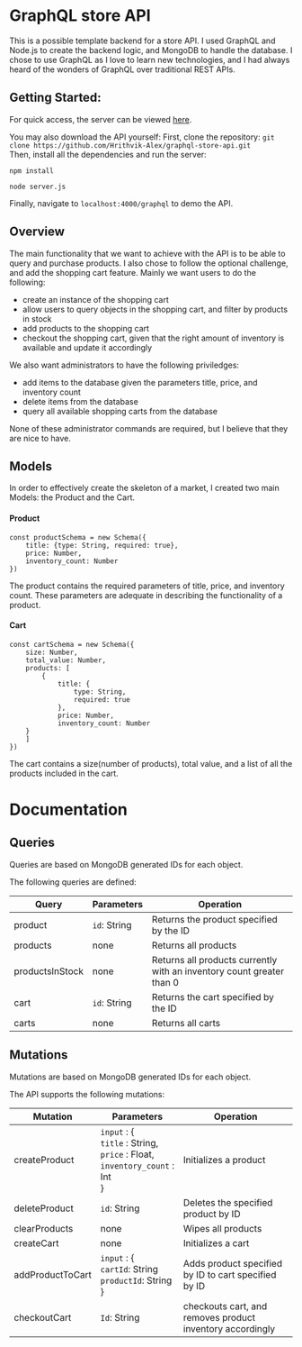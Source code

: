 # GraphQL store API

This is a possible template backend for a store API. I used GraphQL and Node.js to create the backend logic, and MongoDB to handle the database. I chose to use GraphQL as I love to learn new technologies, and I had always heard of the wonders of GraphQL over traditional REST APIs. 

## Getting Started:
For quick access, the server can be viewed [here](https://secret-everglades-34416.herokuapp.com/graphql).

You may also download the API yourself:
First, clone the repository:
`git clone https://github.com/Hrithvik-Alex/graphql-store-api.git`  
Then, install all the dependencies and run the server:

`npm install` 

`node server.js`

Finally, navigate to `localhost:4000/graphql` to demo the API.

## Overview

The main functionality that we want to achieve with the API is to be able to query and purchase products. I also chose to follow the optional challenge, and add the shopping cart feature. Mainly we want users to do the following:

- create an instance of the shopping cart
- allow users to query objects in the shopping cart, and filter by products in stock
- add products to the shopping cart
- checkout the shopping cart, given that the right amount of inventory is available and update it accordingly

We also want administrators to have the following priviledges:
- add items to the database given the parameters title, price, and inventory count
- delete items from the database
- query all available shopping carts from the database

None of these administrator commands are required, but I believe that they are nice to have.

## Models

In order to effectively create the skeleton of a market, I created two main Models: the Product and the Cart. 

#### Product
```
const productSchema = new Schema({
    title: {type: String, required: true},
    price: Number,
    inventory_count: Number
}) 
```
The product contains the required parameters of title, price, and inventory count. These parameters are adequate in describing the functionality of a product.
#### Cart

```
const cartSchema = new Schema({
    size: Number,
    total_value: Number,
    products: [
        { 
            title: {
                type: String,
                required: true
            },
            price: Number,
            inventory_count: Number  
    }
    ]
}) 
```

The cart contains a size(number of products), total value, and a list of all the products included in the cart.


# Documentation

## Queries

Queries are based on MongoDB generated IDs for each object.

The following queries are defined:

| Query         | Parameters                                                                                   | Operation         |
|---------------|----------------------------------------------------------------------------------------------|-------------------|
| product | `id`: String  | Returns the product specified by the ID  |
| products | none  | Returns all products |
| productsInStock | none  | Returns all products currently with an inventory count greater than 0 |
| cart |`id`: String | Returns the cart specified by the ID |
| carts | none | Returns all carts |
## Mutations

Mutations are based on MongoDB generated IDs for each object.


The API supports the following mutations:

| Mutation      | Parameters                                                                                   | Operation         |
|---------------|----------------------------------------------------------------------------------------------|-------------------|
| createProduct | `input` : {<br > `title` : String,<br > `price` : Float,<br > `inventory_count` : Int<br > } | Initializes a product |
| deleteProduct | `id`: String | Deletes the specified product by ID|
| clearProducts | none | Wipes all products |
| createCart | none | Initializes a cart |
| addProductToCart | `input` : {<br >`cartId`: String <br>  `productId`: String<br>} | Adds product specified by ID to cart specified by ID |
| checkoutCart | `Id`: String | checkouts cart, and removes product inventory accordingly |

